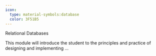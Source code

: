 ```yaml
---
icon:
  type: material-symbols:database
  color: 3F51B5
---
```


Relational Databases

This module will introduce the student to the principles and practice of designing and implementing  ... 
